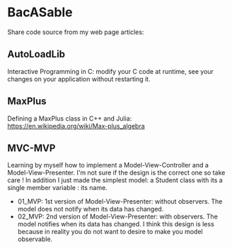 # BacASable

Share code source from my web page articles:

## AutoLoadLib

Interactive Programming in C: modify your C code at runtime, see your changes on your application without restarting it.

## MaxPlus

Defining a MaxPlus class in C++ and Julia:
https://en.wikipedia.org/wiki/Max-plus_algebra

## MVC-MVP

Learning by myself how to implement a Model-View-Controller and a Model-View-Presenter. I'm not sure if the design is the correct one so take care ! In addition I just made the simplest model: a Student class with its a single member variable : its name.
* 01_MVP: 1st version of Model-View-Presenter: without observers. The model does not notify when its data has changed.
* 02_MVP: 2nd version of Model-View-Presenter: with observers. The model notifies when its data has changed. I think this design is less because in reality you do not want to desire to make you model observable.

